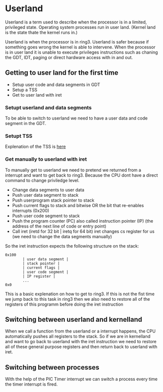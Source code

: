 # Userland
Userland is a term used to describe when the processor is in a limited, privileged state. Operating system processes run in user land. (Kernel land is the state thate the kernel runs in.)

Userland is when the processor is in ring3. Userland is safer because if something goes wrong the kernel is able to intervene. When the processor is in user land it is unable to execute privileges instructions such as chaning the GDT, IDT, paging or direct hardware access with in and out.

## Getting to user land for the first time
- Setup user code and data segments in GDT
- Setup a TSS
- Get to user land with iret

### Setupt userland and data segments
To be able to switch to userland we need to have a user data and code segment in the GDT.

### Setupt TSS
Explenation of the TSS is [here](../STCQ/TSS.md)

### Get manually to userland with iret
To manually get to userland we need to pretend we returned from a interrupt and want to get back to ring3. Because the CPU dont have a direct command to change priviledge level. 

- Change data segments to user data
- Push user data segment to stack
- Push userprogram stack pointer to stack
- Push current flags to stack and bitwise OR the bit that re-enables interrupts (0x200)
- Push user code segment to stack
- Push the program counter (PC) also called instruction pointer (IP) (the address of the next line of code or entry point) 
- Call iret (iretd for 32 bit | iretq for 64 bit) iret changes cs register for us (we need to change the data segments manually)

So the iret instruction expects the following structure on the stack:
```
0x100
		| user data segment |
		| stack pointer |
		| current flags |
		| user code segment |
		| IP register |
		...
0x0
```
This is a basic explenation on how to get to ring3. If this is not the fist time we jump back to this task in ring3 then we also need to restore all of the registers of this programm before doing the iret instruction

## Switching between userland and kernelland
When we call a function from the userland or a interrupt happens, the CPU automatically pushes all registers to the stack. So if we are in kernelland and want to go back to userland with the iret instruction we need to restore all of these general purpose registers and then return back to userland with iret.

## Switching between processes
With the help of the PIC Timer interrupt we can switch a process every time the timer interrupt is fired.

